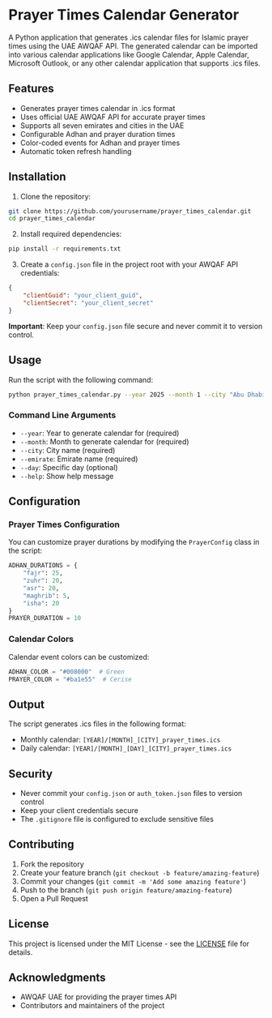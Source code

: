 # Prayer Times Calendar Generator

A Python application that generates .ics calendar files for Islamic prayer times using the UAE AWQAF API. The generated calendar can be imported into various calendar applications like Google Calendar, Apple Calendar, Microsoft Outlook, or any other calendar application that supports .ics files.

## Features

- Generates prayer times calendar in .ics format
- Uses official UAE AWQAF API for accurate prayer times
- Supports all seven emirates and cities in the UAE
- Configurable Adhan and prayer duration times
- Color-coded events for Adhan and prayer times
- Automatic token refresh handling

## Installation

1. Clone the repository:
```bash
git clone https://github.com/yourusername/prayer_times_calendar.git
cd prayer_times_calendar
```

2. Install required dependencies:
```bash
pip install -r requirements.txt
```

3. Create a `config.json` file in the project root with your AWQAF API credentials:
```json
{
    "clientGuid": "your_client_guid",
    "clientSecret": "your_client_secret"
}
```

**Important**: Keep your `config.json` file secure and never commit it to version control.

## Usage

Run the script with the following command:
```bash
python prayer_times_calendar.py --year 2025 --month 1 --city "Abu Dhabi" --emirate "Abu Dhabi"
```

### Command Line Arguments

- `--year`: Year to generate calendar for (required)
- `--month`: Month to generate calendar for (required)
- `--city`: City name (required)
- `--emirate`: Emirate name (required)
- `--day`: Specific day (optional)
- `--help`: Show help message

## Configuration

### Prayer Times Configuration

You can customize prayer durations by modifying the `PrayerConfig` class in the script:

```python
ADHAN_DURATIONS = {
    "fajr": 25,
    "zuhr": 20,
    "asr": 20,
    "maghrib": 5,
    "isha": 20
}
PRAYER_DURATION = 10
```

### Calendar Colors

Calendar event colors can be customized:
```python
ADHAN_COLOR = "#008000"  # Green
PRAYER_COLOR = "#ba1e55"  # Cerise
```

## Output

The script generates .ics files in the following format:
- Monthly calendar: `[YEAR]/[MONTH]_[CITY]_prayer_times.ics`
- Daily calendar: `[YEAR]/[MONTH]_[DAY]_[CITY]_prayer_times.ics`

## Security

- Never commit your `config.json` or `auth_token.json` files to version control
- Keep your client credentials secure
- The `.gitignore` file is configured to exclude sensitive files

## Contributing

1. Fork the repository
2. Create your feature branch (`git checkout -b feature/amazing-feature`)
3. Commit your changes (`git commit -m 'Add some amazing feature'`)
4. Push to the branch (`git push origin feature/amazing-feature`)
5. Open a Pull Request

## License

This project is licensed under the MIT License - see the [LICENSE](LICENSE) file for details.

## Acknowledgments

- AWQAF UAE for providing the prayer times API
- Contributors and maintainers of the project
